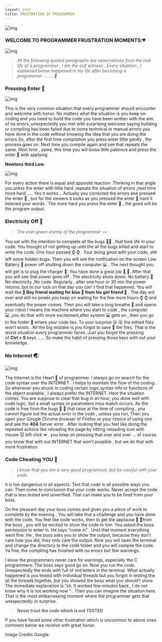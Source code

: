 ```yaml
---
layout: post
title: FRUSTRATION OF PROGRAMMER
---
```


![img](https://cdn-images-1.medium.com/max/533/0*drmop4GHn9vzxrS_.jpg)

### WELCOME TO PROGRAMMER FRUSTRATION MOMENTS:💔

![img](https://cdn-images-1.medium.com/max/533/0*vqNh5KmPN5C8Uio9.gif)

> *All the following quoted paragraphs are observations from the real life of a programmer , I am the self witness . Every situation , I explained below happened in my life after becoming a programmer …….. 👣*

### Pressing Enter 🔑

![img](https://cdn-images-1.medium.com/max/533/0*DpGar6wOHwPsx6R3.gif)

This is the very common situation that every programmer should encounter and welcome with honor. No matters what the situation is you keep on coding and you need to build the code you have been written with the aim of no errors ,unexpectedly you met with surprising welcome saying building or compiling has been failed due to some technical or manual errors you have done in the code without knowing the idea that you are doing the errors.So, after the first time compilation you press enter little gently , the process goes on. Next time you compile again and see that repeats the same. Next time , same, this time you will loose little patience and press the enter 🔑 with applying

**Newtons third Law.**

![img](https://cdn-images-1.medium.com/max/533/0*C__j8nyVyTiblyb2.gif)

For every action there is equal and opposite reaction .Thinking in that angle you press the enter with little hard ,repeats the situation of errors ,nest time more hard ….. Yes it works… Actually you corrected the errors and pressed the enter 🔑 , but for the viewers it looks as you pressed the enter 🔑 hard it listened your words . The more hard you press the enter 🔑 , the good will be the program output.

### Electricity Off 🔋

> *The ever green enemy of the programmer 💀💀*

You sat with the intention to complete all the bugs 🐞🐞 , that took life in your code. You thought of not getting up until the all the bugs killed and start to write the code. One hour passed ⌚ ⌚ . Your doing good with your code, still left some hidden bugs. Then you will see the notification on the screen Low Battery 🔋 power off shutting down the computer 💻 . The next thought you will get is to plug the charger 🔌. You have done a great job 👏 👏. After that you will see that power goes off . The electricity shuts down. No battery 🔋 No electricity ,No code. Regularly , after one hour or 30 min the power returns, but to our luck on that day you can’ t find that happened. You will wait like **👲 Boy friend waiting for kiss 💋 from his girl friend 👧** . The day will over and still no power,you keep on waiting for the few more hours ⌚ ⌚ and eventually the power comes. Then you will take a long breathe 💨 and opens your robot I means the machine where you start to code , the computer 💻 ,you do that with more excitement,after system 💻 gets on , then you go to the folder 📁 where your code lies. To your surprise 😮 😮 the edited files won’t exists . All the big mistake is,you forgot to save 💾 the files. That is the worst situation every programmer faces. Just you forget the pressing of **Ctrl + S** keys …… So make the habit of pressing those keys with out your knowledge.

### No Internet 🌏

![img](https://cdn-images-1.medium.com/max/533/0*14i5InfYfoES_smi.)

The Internet is the Heart 💙 of programmer. I always go on search for the code syntax over the INTERNET . I helps to maintain the flow of the coding . So whenever you struck in coding certain logic,syntax info or functions of the object available , I always prefer the INTERNET. Here the situation comes. You are suppose to clear that bug in an hour, you done well with code logic, but a small syntax or parameters miss match occurs. As the code is free from the bugs 🐞 🐞 that raise at the time of compiling , you cannot figure out the actual error in the code , unless you run, Then you open your Google Chrome browser of Firefox or your choice of using one and see the **404** Server error . After looking that you feel like doing the repeated actions like reloading the page by hitting reloading icon with mouse 🐭 left click ⬅️ . you keep on pressing that over and over … of course you know that with out INTERNET that won’t possible , but we do that with more frustration.

### Code Cheating YOU 🙍

> *I know that you are a very good programmer, but be careful with your code.*

It is too dangerous in all aspects. Test that code in all possible ways you can. Then come to conclusion that your code works. Never accept the code that is less tested and unverified. That can make you to be fired from your boss.

On the pleasant day your boss comes and gives you a piece of work to complete by the evening . You will take that a challenge and you have done with the code. You feel like code works, then to get the applause 👏 👏from the boss , you will be excited to show the code to him. You asked the boss permission to enter in. He says “come in” . Until that moment everything went fine. He , the boss asks you to show the output, because they don’t care how you did, they only care the output. Now you will open the terminal and change the directory to the code folder and you will compile the code. Ya fine, the compiling has finished with no errors but few warnings.

I know the programmers never care for warnings, especially the C programmers. The boss says good go on. Now you run the code. Unexpectedly the ends with full of red letters in the terminal. What actually happened is you tested with individual threads but you forgot in testing the all the threads together, but you showed the boss what you should’t show. The immediate explanation is “sir, It worked few minutes back , I do not know why it is not working now “ . Then you can imagine the situation here. That is the most embarrassing moment where the programmer gets that unexpectedly..in surprise.

> **Never trust the code which is not TESTED**

If you have faced some other frustration which is uncommon to above ones comment below we receive with great honor.

Image Credits Google.
